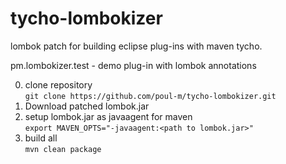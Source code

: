 # tycho-lombokizer
lombok patch for building eclipse plug-ins with maven tycho.

pm.lombokizer.test - demo plug-in with lombok annotations

0. clone repository<br>
   ```git clone https://github.com/poul-m/tycho-lombokizer.git```
1. Download patched lombok.jar
2. setup lombok.jar as javaagent for maven<br>
   ```export MAVEN_OPTS="-javaagent:<path to lombok.jar>"```
3. build all<br>
   ```mvn clean package```
